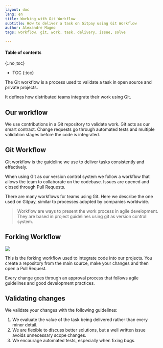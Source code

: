 ```yaml
---
layout: doc
lang: en
title: Working with Git Workflow
subtitle: How to deliver a task on Gitpay using Git Workflow
author: Alexandre Magno
tags: workflow, git, work, task, delivery, issue, solve

---
```

#### Table of contents

{:.no_toc}
* TOC
{:toc}

The Git workflow is a process used to validate a task in open source and private projects.

It defines how distributed teams integrate their work using Git.

## Our workflow

We use contributions in a Git repository to validate work. Git acts as our smart contract. Change requests go through automated tests and multiple validation stages before the code is integrated.

## Git Workflow

Git workflow is the guideline we use to deliver tasks consistently and effectively.

When using Git as our version control system we follow a workflow that allows the team to collaborate on the codebase. Issues are opened and closed through Pull Requests.

There are many workflows for teams using Git. Here we describe the one used on Gitpay, similar to processes adopted by companies worldwide.


> Workflow are ways to present the work process in agile development. They are based in project guidelines using git as version control system.

## Forking Workflow

![](/uploads/img-multidev-forking-800-2.png)

This is the forking workflow used to integrate code into our projects. You create a repository from the main source, make your changes and then open a Pull Request.

Every change goes through an approval process that follows agile guidelines and good development practices.

## Validating changes

We validate your changes with the following guidelines:

1. We evaluate the value of the task being delivered rather than every minor detail.
2. We are flexible to discuss better solutions, but a well written issue avoids unnecessary scope changes.
3. We encourage automated tests, especially when fixing bugs.

